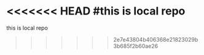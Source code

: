 <<<<<<< HEAD
#this is local repo
=======
this is local repo
>>>>>>> 2e7e43804b406368e21823029b3b685f2b60ae26
